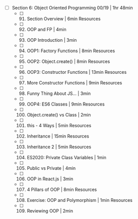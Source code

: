 - [ ] Section 6: Object Oriented Programming 00/19 | 1hr 48min
	- [ ] 091. Section Overview | 6min Resources
	- [ ] 092. OOP and FP | 4min
	- [ ] 093. OOP Introduction | 3min
	- [ ] 094. OOP1: Factory Functions | 8min Resources
	- [ ] 095. OOP2: Object.create() | 8min Resources
	- [ ] 096. OOP3: Constructor Functions | 13min Resources
	- [ ] 097. More Constructor Functions | 9min Resources
	- [ ] 098. Funny Thing About JS... | 3min
	- [ ] 099. OOP4: ES6 Classes | 9min Resources
	- [ ] 100. Object.create() vs Class | 2min
	- [ ] 101. this - 4 Ways | 5min Resources
	- [ ] 102. Inheritance | 15min Resources
	- [ ] 103. Inheritance 2 | 5min Resources
	- [ ] 104. ES2020: Private Class Variables | 1min
	- [ ] 105. Public vs Private | 4min
	- [ ] 106. OOP in React.js | 3min
	- [ ] 107. 4 Pillars of OOP | 8min Resources
	- [ ] 108. Exercise: OOP and Polymorphism | 1min Resources
	- [ ] 109. Reviewing OOP | 2min
